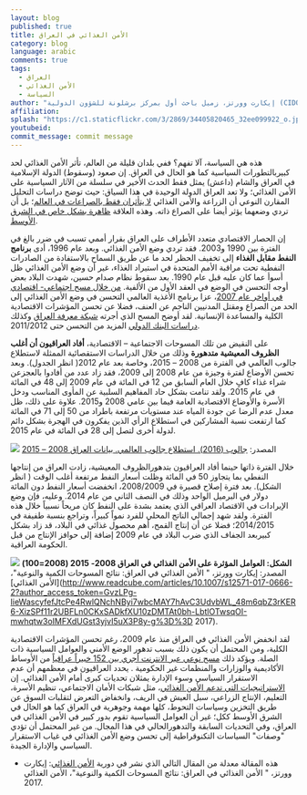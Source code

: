 ```yaml
---
layout: blog
published: true
title: الأمن الغذائي في العراق
category: blog
language: arabic
comments: true
tags: 
  - العراق
  - الأمن الغذائي
  - السياسة
author: "إيكارت وورتز، زميل باحث أول بمركز برشلونة للشؤون الدولية (CIDOB)، ومستشار علمي لبرنامج الدراسات السياسية التابع لدولة الكويت بمعهد باريس للدراسات السياسية"
affiliation: 
splash: "https://c1.staticflickr.com/3/2869/34405820465_32ee099922_o.jpg"
youtubeid: 
commit_message: commit message
---
```

هذه هي السياسة، آلا تفهم؟ ففي بلدان قليلة من العالم، تأثر الأمن الغذائي لحد كبيربالتطورات السياسية كما هو الحال في العراق. إن صعود (وسقوط) الدولة الإسلامية في العراق والشام (داعش) يمثل فقط الحدث الأخير في سلسلة من الآثار السياسية على الأمن الغذائي؛ ولا تعد العراق الدولة الوحيدة في هذا السياق: حيث توضح دراسات التحليل المقارن النوعي أن الزراعة والأمن الغذائي [لا يتأثران فقط بالصراعات في العالم](https://link.springer.com/article/10.1007%2Fs12571-016-0610-x)؛ بل أن تردي وضعهما يؤثر أيضا على الصراع ذاته. وهذه العلاقة [ظاهرة بشكل خاص في الشرق الأوسط](http://www.sciencedirect.com/science/article/pii/S0306919214000074). 
<!-- more -->
 



إن الحصار الاقتصادي متعدد الأطراف على العراق بقرار أممي تسبب في ضرر بالغ في الفترة بين 1990 و2003.  فقد تردي وضع الأمن الغذائي. وبعد عام 1996، أدى **برنامج النفط مقابل الغذاء** إلى تخفيف الحظر لحد ما عن طريق السماح بالاستفادة من الصادرات النفطية تحت مراقبة الأمم المتحدة في استيراد الغذاء، غير أن وضع الأمن الغذائي ظل أسوأ عما كان عليه قبل عام 1990. بعد سقوط نظام صدام حسين، شهدت البلاد بعض أوجه التحسن في الوضع في العقد الأول من الألفية.  [من خلال مسح اجتماعي- اقتصادي في أواخر عام 2007](http://www.wfp.org/content/iraq-comprehensive-food-security-and-vulnerability-analysis-2008)، عزا برنامج الأغذية العالمي التحسن في وضع الأمن الغذائي إلى الحد من الصراع ومقتل المدنيين الناجم عن العنف، فضلا عن تحسن المؤشرات الاقتصادية الكلية والمساعدة الإنسانية.  لقد أوضح المسح الذي أجرته [شبكة معرفة العراق](http://www.ilo.org/surveydata/index.php/catalog/31/study-description) وكذلك [دراسات البنك الدولي](http://siteresources.worldbank.org/INTLSMS/Resources/3358986-1181743055198/3877319-1439463990384/Iraq_Poverty_Methodology_Note_Final.pdf) المزيد من التحسن حتى 2011/2012. 






على النقيض من تلك المسوحات الاجتماعية – الاقتصادية، **أفاد العراقيون أن أغلب الظروف المعيشية  متدهورة** وذلك من خلال الدراسات الاستقصائية الممثلة لاستطلاع جالوب العالمي في الفترة من 2008 – 2015، وخاصة بعد عام 2012( انظر الجدول).  وبعد تحسن الأوضاع لفترة وجيزة من عام 2008 إلى 2009، فقد زاد عدد من أفادوا بالعجزعن شراء غذاء كافٍ خلال العام السابق من 12 في المائة في عام 2009 إلى 48 في المائة في عام 2015. ولقد تنامت بشكل حاد المفاهيم السلبية عن المأوى المناسب ودخل الأسرة والأوضاع الاقتصادية العامة فيما بين عامي 2008 و2015. علاوة على ذلك، ظل معدل عدم الرضا عن جودة المياه عند مستويات مرتفعة باطراد من 50 إلى 71 في المائة كما ارتفعت نسبة المشاركين في استطلاع الرأي الذين يفكرون في الهجرة بشكل دائم لدولة أخرى لتصل إلى 28 في المائة في عام 2015.   


 

![](https://c1.staticflickr.com/5/4303/36306835725_98bed6dd2f_z.jpg) 
المصدر: [جالوب (2016). استطلاع جالوب العالمي. بيانات العراق 2008 – 2015](http://www.gallup.com/services/170945/world-poll.aspx)







خلال الفترة ذاتها حينما أفاد العراقيون بتدهورالظروف المعيشية، زادت العراق من إنتاجها النفطي بما يتجاوز 50 في المائة وظلت أسعار النفط مرتفعة أغلب الوقت ( انظر الشكل).  بعد فترة إصلاح قصيرة في 2008/2009، انخفضت أسعار النفط دون المائة دولار في البرميل الواحد وذلك في النصف الثاني من عام 2014. وعليه، فإن وضع الإيرادات في الاقتصاد العراقي الذي يعتمد بشدة على النفط كان مريحاً نسبياً خلال هذه الفترة.  ولقد شهد إجمالي الناتج المحلي للفرد نمواً كبيراً، وتراجع بنسبة طفيفة في 2014/2015؛ فضلا عن أن إنتاج القمح، أهم محصول غذائي في البلاد، قد زاد بشكل كبيربعد الجفاف الذي ضرب البلاد في عام 2009 إضافة إلى حوافز الإنتاج من قبل الحكومة العراقية.  









**الشكل: العوامل المؤثرة على الأمن الغذائي في العراق  2008- 2015 (2008=100)**
![](https://c1.staticflickr.com/5/4303/36306969735_dc928cda55_z.jpg) 
المصدر: إيكارت وورتز، " الأمن الغذائي في العراق: نتائج المسوحات الكمية والنوعية"،[الأمن الغذائي](http://www.readcube.com/articles/10.1007/s12571-017-0666-2?author_access_token=GvzLPg-IieWascyfefJtcPe4RwlQNchNByi7wbcMAY7hAvC3UdvbWL_48m6qbZ3rKER6-XizSPf11r2UBFLn0CKxSADkfXU10zDMTAt0bh-LbtlOTwsqOI-mwhqtw3oIMFXdUGst3yjvI5uX3P8y-g%3D%3D 2017). 






لقد انخفض الأمن الغذائي في العراق منذ عام 2009، رغم تحسن المؤشرات الاقتصادية الكلية، ومن المحتمل أن يكون ذلك بسبب تدهور الوضع الأمني والعوامل السياسية ذات الصلة. ويؤكد ذلك [مسح نوعي عبر الانترنت أجري بين 152 خبيراً عراقياً](http://www.readcube.com/articles/10.1007/s12571-017-0666-2?author_access_token=GvzLPg-IieWascyfefJtcPe4RwlQNchNByi7wbcMAY7hAvC3UdvbWL_48m6qbZ3rKER6-XizSPf11r2UBFLn0CKxSADkfXU10zDMTAt0bh-LbtlOTwsqOI-mwhqtw3oIMFXdUGst3yjvI5uX3P8y-g%3D%3D) من الأوساط الأكاديمية والوزارات والمنظمات غير الحكومية . يحدد العراقيون في معظمهم أن عدم الاستقرار السياسي وسوء الإدارة يمثلان تحديات كبرى أمام الأمن الغذائي. إن [الاستراتيجيات التي تدعم الأمن الغذائي](https://link.springer.com/article/10.1007%2Fs12571-010-0102-3)، مثل شبكات الأمان الاجتماعي، تنظيم الأسرة، التعليم، الإنتاج الزراعي، سبل العيش في الريف، وانخفاض التعرض لتقلبات السوق عن طريق التخزين وسياسات التحوط، كلها مهمة وجوهرية في العراق كما هو الحال في الشرق الأوسط ككل؛ غير أن العوامل السياسية تقوم بدور كبير في الأمن الغذائي في العراق، وفي التحديات السابقة والتدهورالحالي في هذا المجال. من غير المحتمل أن تؤدي "وصفات" السياسات التكنوقراطية  إلى تحسن وضع الأمن الغذائي في غياب الاستقرار السياسي والإدارة الجيدة.  




* هذه المقالة معدلة من المقال التالي الذي نشر في دورية  [الأمن الغذائي](http://www.readcube.com/articles/10.1007/s12571-017-0666-2?author_access_token=GvzLPg-IieWascyfefJtcPe4RwlQNchNByi7wbcMAY7hAvC3UdvbWL_48m6qbZ3rKER6-XizSPf11r2UBFLn0CKxSADkfXU10zDMTAt0bh-LbtlOTwsqOI-mwhqtw3oIMFXdUGst3yjvI5uX3P8y-g%3D%3D):
إيكارت وورتز، " الأمن الغذائي في العراق: نتائج المسوحات الكمية والنوعية"، الأمن الغذائي 2017.